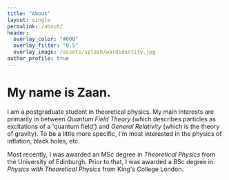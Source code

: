 ```yaml
---
title: "About"
layout: single
permalink: /about/
header:
  overlay_color: "#000"
  overlay_filter: "0.5"
  overlay_image: /assets/splash/wardidentity.jpg
author_profile: true
---
```

# My name is Zaan.
I am a postgraduate student in theoretical physics. My main interests are primarily in between *Quantum Field Theory* (which describes particles as excitations of a 'quantum field') and *General Relativity* (which is the theory of gravity). To be a little more specific, I'm most interested in the physics of inflation, black holes, etc.

Most recently, I was awarded an MSc degree in *Theoretical Physics* from the University of Edinburgh. Prior to that, I was awarded a BSc degree in *Physics with Theoretical Physics* from King's College London.